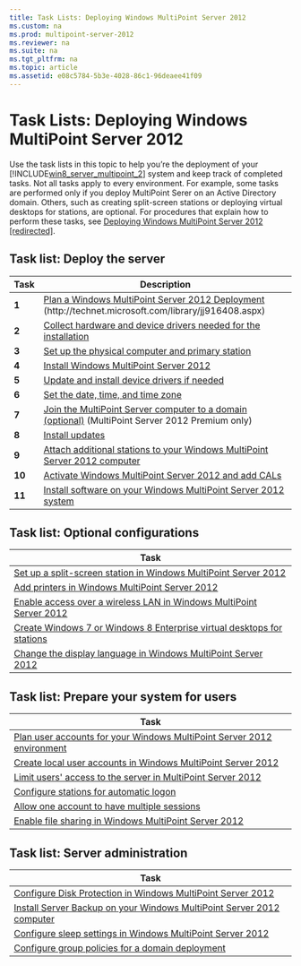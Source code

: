 ```yaml
---
title: Task Lists: Deploying Windows MultiPoint Server 2012
ms.custom: na
ms.prod: multipoint-server-2012
ms.reviewer: na
ms.suite: na
ms.tgt_pltfrm: na
ms.topic: article
ms.assetid: e08c5784-5b3e-4028-86c1-96deaee41f09
---
```

# Task Lists: Deploying Windows MultiPoint Server 2012
Use the task lists in this topic to help you’re the deployment of your [!INCLUDE[win8_server_multipoint_2](../Token/win8_server_multipoint_2_md.md)] system and keep track of completed tasks. Not all tasks apply to every environment. For example, some tasks are performed only if you deploy MultiPoint Serer on an Active Directory domain. Others, such as creating split\-screen stations or deploying virtual desktops for stations, are optional. For procedures that explain how to perform these tasks, see [Deploying Windows MultiPoint Server 2012 \[redirected\]](assetId:///75f16a5b-e829-41d2-95c2-1be93718b614).  
  
## Task list: Deploy the server  
  
|Task|Description|  
|--------|---------------|  
|**1**|[Plan a Windows MultiPoint Server 2012 Deployment](http://technet.microsoft.com/library/jj916408.aspx) \(http:\/\/technet.microsoft.com\/library\/jj916408.aspx\)|  
|**2**|[Collect hardware and device drivers needed for the installation](../Topic/Collect-hardware-and-device-drivers-needed-for-the-installation.md)|  
|**3**|[Set up the physical computer and primary station](../Topic/Set-up-the-physical-computer-and-primary-station.md)|  
|**4**|[Install Windows MultiPoint Server 2012](../Topic/Install-Windows-MultiPoint-Server-2012.md)|  
|**5**|[Update and install device drivers if needed](../Topic/Update-and-install-device-drivers-if-needed.md)|  
|**6**|[Set the date, time, and time zone](../Topic/Set-the-date,-time,-and-time-zone.md)|  
|**7**|[Join the MultiPoint Server computer to a domain &#40;optional&#41;](../Topic/Join-the-MultiPoint-Server-computer-to-a-domain--optional-.md) \(MultiPoint Server 2012 Premium only\)|  
|**8**|[Install updates](../Topic/Install-updates.md)|  
|**9**|[Attach additional stations to your Windows MultiPoint Server 2012 computer](../Topic/Attach-additional-stations-to-your-Windows-MultiPoint-Server-2012-computer.md)|  
|**10**|[Activate Windows MultiPoint Server 2012 and add CALs](../Topic/Activate-Windows-MultiPoint-Server-2012-and-add-CALs.md)|  
|**11**|[Install software on your Windows MultiPoint Server 2012 system](../Topic/Install-software-on-your-Windows-MultiPoint-Server-2012-system.md)|  
  
## Task list: Optional configurations  
  
|Task|  
|--------|  
|[Set up a split-screen station in Windows MultiPoint Server 2012](../Topic/Set-up-a-split-screen-station-in-Windows-MultiPoint-Server-2012.md)|  
|[Add printers in Windows MultiPoint Server 2012](../Topic/Add-printers-in-Windows-MultiPoint-Server-2012.md)|  
|[Enable access over a wireless LAN in Windows MultiPoint Server 2012](../Topic/Enable-access-over-a-wireless-LAN-in-Windows-MultiPoint-Server-2012.md)|  
|[Create Windows 7 or Windows 8 Enterprise virtual desktops for stations](../Topic/Create-Windows-7-or-Windows-8-Enterprise-virtual-desktops-for-stations.md)|  
|[Change the display language in Windows MultiPoint Server 2012](../Topic/Change-the-display-language-in-Windows-MultiPoint-Server-2012.md)|  
  
## Task list: Prepare your system for users  
  
|Task|  
|--------|  
|[Plan user accounts for your Windows MultiPoint Server 2012 environment](../Topic/Plan-user-accounts-for-your-Windows-MultiPoint-Server-2012-environment.md)|  
|[Create local user accounts in Windows MultiPoint Server 2012](../Topic/Create-local-user-accounts-in-Windows-MultiPoint-Server-2012.md)|  
|[Limit users' access to the server in MultiPoint Server 2012](../Topic/Limit-users--access-to-the-server-in-MultiPoint-Server-2012.md)|  
|[Configure stations for automatic logon](../Topic/Configure-stations-for-automatic-logon.md)|  
|[Allow one account to have multiple sessions](../Topic/Allow-one-account-to-have-multiple-sessions.md)|  
|[Enable file sharing in Windows MultiPoint Server 2012](../Topic/Enable-file-sharing-in-Windows-MultiPoint-Server-2012.md)|  
  
## Task list: Server administration  
  
|Task|  
|--------|  
|[Configure Disk Protection in Windows MultiPoint Server 2012](../Topic/Configure-Disk-Protection-in-Windows-MultiPoint-Server-2012.md)|  
|[Install Server Backup on your Windows MultiPoint Server 2012 computer](../Topic/Install-Server-Backup-on-your-Windows-MultiPoint-Server-2012-computer.md)|  
|[Configure sleep settings in Windows MultiPoint Server 2012](../Topic/Configure-sleep-settings-in-Windows-MultiPoint-Server-2012.md)|  
|[Configure group policies for a domain deployment](../Topic/Configure-group-policies-for-a-domain-deployment.md)|  
  
